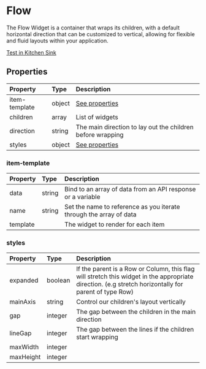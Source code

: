 # Flow

The Flow Widget is a container that wraps its children, with a default horizontal direction that can be customized to vertical, allowing for flexible and fluid layouts within your application.

[Test in Kitchen Sink](https://studio.ensembleui.com/app/e24402cb-75e2-404c-866c-29e6c3dd7992/screen/3e901fb8-a0e8-4f52-979b-7f5f2547e650)

## Properties

| Property      | Type   | Description                                                |
| :------------ | :----- | :--------------------------------------------------------- |
| item-template | object | [See properties](#item-template)                           |
| children      | array  | List of widgets                                            |
| direction     | string | The main direction to lay out the children before wrapping |
| styles        | object | [See properties](#styles)                                  |

### item-template

| Property | Type   | Description                                                        |
| :------- | :----- | :----------------------------------------------------------------- |
| data     | string | Bind to an array of data from an API response or a variable        |
| name     | string | Set the name to reference as you iterate through the array of data |
| template |        | The widget to render for each item                                 |

### styles

| Property  | Type    | Description                                                                                                                                          |
| :-------- | :------ | :--------------------------------------------------------------------------------------------------------------------------------------------------- |
| expanded  | boolean | If the parent is a Row or Column, this flag will stretch this widget in the appropriate direction. (e.g stretch horizontally for parent of type Row) |
| mainAxis  | string  | Control our children's layout vertically                                                                                                             |
| gap       | integer | The gap between the children in the main direction                                                                                                   |
| lineGap   | integer | The gap between the lines if the children start wrapping                                                                                             |
| maxWidth  | integer |                                                                                                                                                      |
| maxHeight | integer |                                                                                                                                                      |
